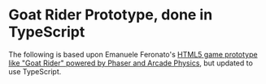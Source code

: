 # Goat Rider Prototype, done in TypeScript

The following is based upon Emanuele Feronato's [HTML5 game prototype like "Goat Rider" powered by Phaser and Arcade Physics](http://www.emanueleferonato.com/2015/12/02/html5-game-prototype-like-goat-rider-powered-by-phaser-and-arcade-physics/), but updated to use TypeScript.